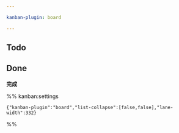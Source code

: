 ```yaml
---

kanban-plugin: board

---
```


## Todo



## Done

**完成**




%% kanban:settings
```
{"kanban-plugin":"board","list-collapse":[false,false],"lane-width":332}
```
%%